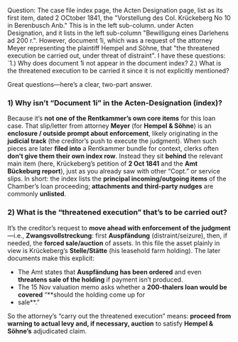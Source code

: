 Question:
The case file index page, the Acten Designation page, list as its first item, dated 2 OCtober 1841, the
"Vorstellung des Col. Krückeberg No 10 in Berenbusch Anb." This is in the left sub-column. under Acten Designation,
and it lists in the left sub-column "Bewilligung eines Darlehens ad 200 r.".  However, document 1i, which was a
request of the attorney Meyer representing the plaintiff Hempel and Söhne, that "the threatened execution be
carried out, under threat of distraint". I have these questions:  `1.) Why does document 1i not appear in the
document index? 2.) What is the threatened execution to be carried it since it is not explicitly mentioned?

Great questions—here’s a clear, two-part answer.

### 1) Why isn’t “Document 1i” in the Acten-Designation (index)?

Because it’s **not one of the Rentkammer’s own core items** for this loan case. That slip/letter from attorney
**Meyer** (for **Hempel & Söhne**) is an **enclosure / outside prompt about enforcement**, likely originating in
the **judicial track** (the creditor’s push to execute the judgment). When such pieces are later **filed into** a
Rentkammer bundle for context, clerks often **don’t give them their own index row**. Instead they sit **behind**
the relevant main item (here, Krückeberg’s petition of **2 Oct 1841** and the **Amt Bückeburg report**), just as
you already saw with other “Copt.” or service slips. In short: the index lists the **principal incoming/outgoing
items** of the Chamber’s loan proceeding; **attachments and third-party nudges** are commonly **unlisted**.

### 2) What is the “threatened execution” that’s to be carried out?

It’s the creditor’s request to **move ahead with enforcement of the judgment**—i.e., **Zwangsvollstreckung**: first
**Auspfändung** (distraint/seizure), then, if needed, the **forced sale/auction** of assets. In this file the asset
plainly in view is Krückeberg’s **Stelle/Stätte** (his leasehold farm holding). The later documents make this
explicit:

* The Amt states that **Auspfändung has been ordered** and even **threatens sale of the holding** if payment isn’t
produced.
* The 15 Nov valuation memo asks whether a **200-thalers loan would be covered** “**should the holding come up for
* sale**.”

So the attorney’s “carry out the threatened execution” means: **proceed from warning to actual levy and, if
necessary, auction** to satisfy **Hempel & Söhne’s** adjudicated claim.

